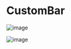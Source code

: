 # CustomBar

![image](https://user-images.githubusercontent.com/79874142/171046005-a8dc51d9-e7ef-4492-882a-0ae0f95dec50.png)

![image](https://user-images.githubusercontent.com/79874142/171046064-3e914254-2aa1-402a-a0dd-fc211420e905.png)

